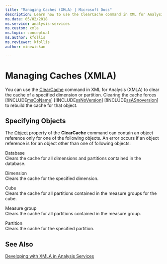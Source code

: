 ```yaml
---
title: "Managing Caches (XMLA) | Microsoft Docs"
description: Learn how to use the ClearCache command in XML for Analysis (XMLA) to clear the cache of a specified dimension or partition. 
ms.date: 05/02/2018
ms.service: analysis-services
ms.custom: xmla
ms.topic: conceptual
ms.author: kfollis
ms.reviewer: kfollis
author: minewiskan

---
```

# Managing Caches (XMLA)
  You can use the [ClearCache](../xmla/xml-elements-commands/clearcache-element-xmla.md) command in XML for Analysis (XMLA) to clear the cache of a specified dimension or partition. Clearing the cache forces [!INCLUDE[msCoName](../includes/msconame-md.md)] [!INCLUDE[ssNoVersion](../includes/ssnoversion-md.md)] [!INCLUDE[ssASnoversion](../includes/ssasnoversion-md.md)] to rebuild the cache for that object.  
  
## Specifying Objects  
 The [Object](../xmla/xml-elements-properties/object-element-xmla.md) property of the **ClearCache** command can contain an object reference only for one of the following objects. An error occurs if an object reference is for an object other than one of following objects:  
  
 Database  
 Clears the cache for all dimensions and partitions contained in the database.  
  
 Dimension  
 Clears the cache for the specified dimension.  
  
 Cube  
 Clears the cache for all partitions contained in the measure groups for the cube.  
  
 Measure group  
 Clears the cache for all partitions contained in the measure group.  
  
 Partition  
 Clears the cache for the specified partition.  
  
## See Also  
 [Developing with XMLA in Analysis Services](../../analysis-services/multidimensional-models-scripting-language-assl-xmla/developing-with-xmla-in-analysis-services.md)  
  

